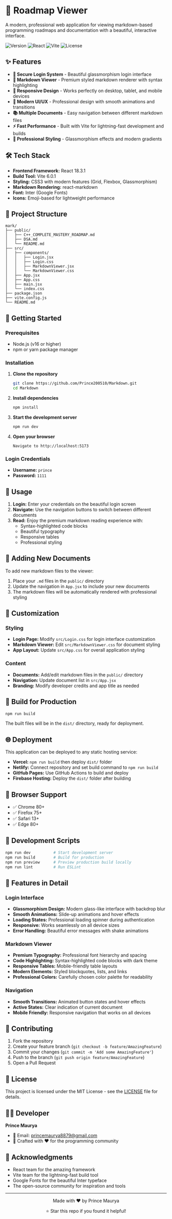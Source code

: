 # 🚀 Roadmap Viewer

A modern, professional web application for viewing markdown-based programming roadmaps and documentation with a beautiful, interactive interface.

![Version](https://img.shields.io/badge/version-1.0.0-blue.svg)
![React](https://img.shields.io/badge/React-18.3.1-61dafb.svg)
![Vite](https://img.shields.io/badge/Vite-6.0.1-646cff.svg)
![License](https://img.shields.io/badge/license-MIT-green.svg)

## ✨ Features

- **🔐 Secure Login System** - Beautiful glassmorphism login interface
- **📖 Markdown Viewer** - Premium styled markdown renderer with syntax highlighting
- **📱 Responsive Design** - Works perfectly on desktop, tablet, and mobile devices
- **🎨 Modern UI/UX** - Professional design with smooth animations and transitions
- **📚 Multiple Documents** - Easy navigation between different markdown files
- **⚡ Fast Performance** - Built with Vite for lightning-fast development and builds
- **🌙 Professional Styling** - Glassmorphism effects and modern gradients

## 🛠️ Tech Stack

- **Frontend Framework:** React 18.3.1
- **Build Tool:** Vite 6.0.1
- **Styling:** CSS3 with modern features (Grid, Flexbox, Glassmorphism)
- **Markdown Rendering:** react-markdown
- **Font:** Inter (Google Fonts)
- **Icons:** Emoji-based for lightweight performance

## 📁 Project Structure

```
mark/
├── public/
│   ├── C++_COMPLETE_MASTERY_ROADMAP.md
│   ├── DSA.md
│   └── README.md
├── src/
│   ├── components/
│   │   ├── Login.jsx
│   │   ├── Login.css
│   │   ├── MarkdownViewer.jsx
│   │   └── MarkdownViewer.css
│   ├── App.jsx
│   ├── App.css
│   ├── main.jsx
│   └── index.css
├── package.json
├── vite.config.js
└── README.md
```

## 🚀 Getting Started

### Prerequisites

- Node.js (v16 or higher)
- npm or yarn package manager

### Installation

1. **Clone the repository**
   ```bash
   git clone https://github.com/Prince200510/Markdown.git
   cd Markdown
   ```

2. **Install dependencies**
   ```bash
   npm install
   ```

3. **Start the development server**
   ```bash
   npm run dev
   ```

4. **Open your browser**
   ```
   Navigate to http://localhost:5173
   ```

### Login Credentials

- **Username:** `prince`
- **Password:** `1111`

## 📖 Usage

1. **Login:** Enter your credentials on the beautiful login screen
2. **Navigate:** Use the navigation buttons to switch between different documents
3. **Read:** Enjoy the premium markdown reading experience with:
   - Syntax-highlighted code blocks
   - Beautiful typography
   - Responsive tables
   - Professional styling

## 📄 Adding New Documents

To add new markdown files to the viewer:

1. Place your `.md` files in the `public/` directory
2. Update the navigation in `App.jsx` to include your new documents
3. The markdown files will be automatically rendered with professional styling

## 🎨 Customization

### Styling
- **Login Page:** Modify `src/Login.css` for login interface customization
- **Markdown Viewer:** Edit `src/MarkdownViewer.css` for document styling
- **App Layout:** Update `src/App.css` for overall application styling

### Content
- **Documents:** Add/edit markdown files in the `public/` directory
- **Navigation:** Update document list in `src/App.jsx`
- **Branding:** Modify developer credits and app title as needed

## 🚀 Build for Production

```bash
npm run build
```

The built files will be in the `dist/` directory, ready for deployment.

## 🌐 Deployment

This application can be deployed to any static hosting service:

- **Vercel:** `npm run build` then deploy `dist/` folder
- **Netlify:** Connect repository and set build command to `npm run build`
- **GitHub Pages:** Use GitHub Actions to build and deploy
- **Firebase Hosting:** Deploy the `dist/` folder after building

## 📱 Browser Support

- ✅ Chrome 80+
- ✅ Firefox 75+
- ✅ Safari 13+
- ✅ Edge 80+

## 🔧 Development Scripts

```bash
npm run dev          # Start development server
npm run build        # Build for production
npm run preview      # Preview production build locally
npm run lint         # Run ESLint
```

## 🎯 Features in Detail

### Login Interface
- **Glassmorphism Design:** Modern glass-like interface with backdrop blur
- **Smooth Animations:** Slide-up animations and hover effects
- **Loading States:** Professional loading spinner during authentication
- **Responsive:** Works seamlessly on all device sizes
- **Error Handling:** Beautiful error messages with shake animations

### Markdown Viewer
- **Premium Typography:** Professional font hierarchy and spacing
- **Code Highlighting:** Syntax-highlighted code blocks with dark theme
- **Responsive Tables:** Mobile-friendly table layouts
- **Modern Elements:** Styled blockquotes, lists, and links
- **Professional Colors:** Carefully chosen color palette for readability

### Navigation
- **Smooth Transitions:** Animated button states and hover effects
- **Active States:** Clear indication of current document
- **Mobile Friendly:** Responsive navigation that works on all devices

## 🤝 Contributing

1. Fork the repository
2. Create your feature branch (`git checkout -b feature/AmazingFeature`)
3. Commit your changes (`git commit -m 'Add some AmazingFeature'`)
4. Push to the branch (`git push origin feature/AmazingFeature`)
5. Open a Pull Request

## 📝 License

This project is licensed under the MIT License - see the [LICENSE](LICENSE) file for details.

## 👨‍💻 Developer

**Prince Maurya**
- 📧 Email: [princemaurya8879@gmail.com](mailto:princemaurya8879@gmail.com)
- 🌟 Crafted with ❤️ for the programming community

## 🙏 Acknowledgments

- React team for the amazing framework
- Vite team for the lightning-fast build tool
- Google Fonts for the beautiful Inter typeface
- The open-source community for inspiration and tools

---

<div align="center">
  <p>Made with ❤️ by Prince Maurya</p>
  <p>⭐ Star this repo if you found it helpful!</p>
</div>

